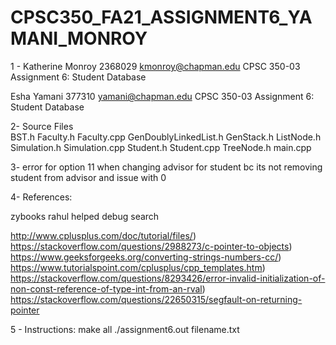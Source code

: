 # CPSC350_FA21_ASSIGNMENT6_YAMANI_MONROY



1 - Katherine Monroy
  2368029
  kmonroy@chapman.edu
  CPSC 350-03
  Assignment 6: Student Database

  Esha Yamani
  377310
  yamani@chapman.edu
  CPSC 350-03
  Assignment 6: Student Database

2- Source Files  
BST.h
Faculty.h
Faculty.cpp
GenDoublyLinkedList.h
GenStack.h
ListNode.h
Simulation.h
Simulation.cpp
Student.h
Student.cpp
TreeNode.h
main.cpp


3-
error for option 11 when changing advisor for student bc its not removing student from advisor and issue with 0


4-  References:

zybooks
rahul helped debug search

http://www.cplusplus.com/doc/tutorial/files/)
https://stackoverflow.com/questions/2988273/c-pointer-to-objects)
https://www.geeksforgeeks.org/converting-strings-numbers-cc/)
https://www.tutorialspoint.com/cplusplus/cpp_templates.htm)
https://stackoverflow.com/questions/8293426/error-invalid-initialization-of-non-const-reference-of-type-int-from-an-rval)
https://stackoverflow.com/questions/22650315/segfault-on-returning-pointer


5 - Instructions:
make all
 ./assignment6.out filename.txt
